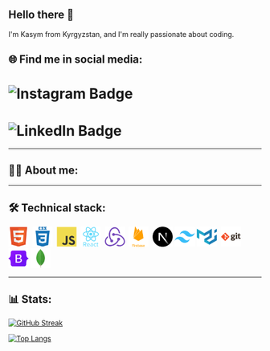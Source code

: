 ## Hello there 👋

I'm Kasym from Kyrgyzstan, and I'm really passionate about coding. 

## :globe_with_meridians: Find me in social media:

<div id="badges">
  <h1 href="https://www.instagram.com/___kasym/">
    <img src="https://img.shields.io/badge/Instagram-red?style=for-the-badge&logo=instagram&logoColor=white" alt="Instagram Badge"/>
  </h1> 
  
  <h1 href="https://www.linkedin.com/in/kasym-rakhmatyllo-638550312/">
    <img src="https://img.shields.io/badge/LinkedIn-blue?style=for-the-badge&logo=linkedin&logoColor=white" alt="LinkedIn Badge"/>
  </h1>
</div>

---

## :man_technologist: About me:


---

## :hammer_and_wrench: Technical stack:

<div>
  <img src="https://github.com/devicons/devicon/blob/master/icons/html5/html5-original.svg" title="HTML5" alt="HTML" width="40" height="40"/>&nbsp;
  <img src="https://github.com/devicons/devicon/blob/master/icons/css3/css3-plain-wordmark.svg"  title="CSS3" alt="CSS" width="40" height="40"/>&nbsp;
  <img src="https://github.com/devicons/devicon/blob/master/icons/javascript/javascript-original.svg" title="JavaScript" alt="JavaScript" width="40" height="40"/>&nbsp;
  <img src="https://github.com/devicons/devicon/blob/master/icons/react/react-original-wordmark.svg" title="React" alt="React" width="40" height="40"/>&nbsp;
  <img src="https://github.com/devicons/devicon/blob/master/icons/redux/redux-original.svg" title="Redux" alt="Redux " width="40" height="40"/>&nbsp;
  <img src="https://github.com/devicons/devicon/blob/master/icons/firebase/firebase-plain-wordmark.svg" title="Firebase" alt="Firebase" width="40" height="40"/>&nbsp;
  <img src="https://github.com/devicons/devicon/blob/master/icons/nextjs/nextjs-original.svg" title="Nextjs" **alt="Nextjs" width="40" height="40"/>
  <img src="https://github.com/devicons/devicon/blob/master/icons/tailwindcss/tailwindcss-original.svg" title="TailwindCSS" **alt="TailwindCSS" width="40" height="40"/>
  <img src="https://github.com/devicons/devicon/blob/master/icons/materialui/materialui-original.svg" title="Material UI" alt="Material UI" width="40" height="40"/>&nbsp;
  <img src="https://github.com/devicons/devicon/blob/master/icons/git/git-original-wordmark.svg" title="Git" **alt="Git" width="40" height="40"/>
  <img src="https://github.com/devicons/devicon/blob/master/icons/bootstrap/bootstrap-original.svg" title="Bootstrap" **alt="Bootstrap" width="40" height="40"/>
  <img src="https://github.com/devicons/devicon/blob/master/icons/mongodb/mongodb-original.svg" title="Mongodb" **alt="Mongodb" width="40" height="40"/>
  
</div>

---

## :bar_chart: Stats:

[![GitHub Streak](https://github-readme-streak-stats.herokuapp.com?user=kasym-r&theme=dark&border_radius=5)](https://git.io/streak-stats)

[![Top Langs](https://github-readme-stats.vercel.app/api/top-langs/?username=kasym-r&layout=compact&theme=vision-friendly-dark)](https://github.com/anuraghazra/github-readme-stats)
